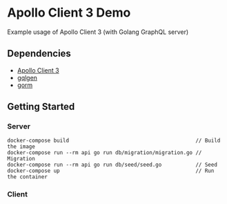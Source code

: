 # Apollo Client 3 Demo

Example usage of Apollo Client 3 (with Golang GraphQL server)

## Dependencies

- [Apollo Client 3](https://www.apollographql.com/client/)
- [gqlgen](https://gqlgen.com/)
- [gorm](https://gorm.io/)

## Getting Started

### Server
```
docker-compose build                                         // Build the image
docker-compose run --rm api go run db/migration/migration.go // Migration
docker-compose run --rm api go run db/seed/seed.go           // Seed
docker-compose up                                            // Run the container
```

### Client
```
```